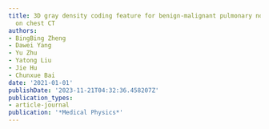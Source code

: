 ```yaml
---
title: 3D gray density coding feature for benign-malignant pulmonary nodule classification
  on chest CT
authors:
- BingBing Zheng
- Dawei Yang
- Yu Zhu
- Yatong Liu
- Jie Hu
- Chunxue Bai
date: '2021-01-01'
publishDate: '2023-11-21T04:32:36.458207Z'
publication_types:
- article-journal
publication: '*Medical Physics*'
---
```

